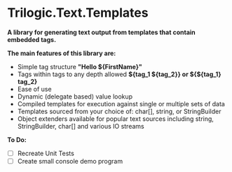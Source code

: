 # Trilogic.Text.Templates
**A library for generating text output from templates that contain embedded tags.**

**The main features of this library are:**
* Simple tag structure **"Hello ${FirstName}"**
* Tags within tags to any depth allowed **${tag_1 ${tag_2}} or ${${tag_1} tag_2}**
* Ease of use
* Dynamic (delegate based) value lookup
* Compiled templates for execution against single or multiple sets of data
* Templates sourced from your choice of: char[], string, or StringBuilder
* Object extenders available for popular text sources including string, StringBuilder, char[] and various IO streams

**To Do:**
- [ ] Recreate Unit Tests
- [ ] Create small console demo program
